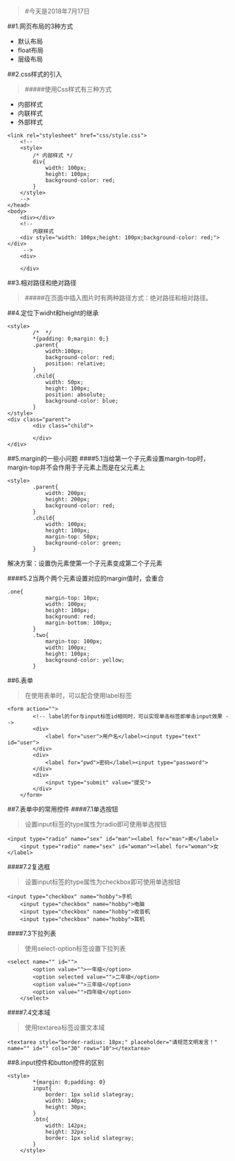 >#今天是2018年7月17日

##1.网页布局的3种方式
- 默认布局
- float布局
- 层级布局

##2.css样式的引入
>#####使用Css样式有三种方式
- 内部样式
- 内联样式
- 外部样式
~~~
<link rel="stylesheet" href="css/style.css">
    <!--  
    <style>
        /* 内部样式 */
        div{
            width: 100px;
            height: 100px;
            background-color: red;
        }
    </style>
    -->
</head>
<body>
    <div></div>
    <!-- 
        内联样式
    <div style="width: 100px;height: 100px;background-color: red;"></div>
     -->
    <div>

    </div>
~~~

##3.相对路径和绝对路径
>#####在页面中插入图片时有两种路径方式：绝对路径和相对路径。

##4.定位下widht和height的继承
~~~
<style>
        /*  */
        *{padding: 0;margin: 0;}
        .parent{
            width:100px;
            background-color: red;
            position: relative;
        }
        .child{
            width: 50px;
            height: 100px;
            position: absolute;
            background-color: blue;
        }
</style>
<div class="parent">
        <div class="child">

        </div>
</div>
~~~

##5.margin的一些小问题
####5.1当给第一个子元素设置margin-top时，margin-top并不会作用于子元素上而是在父元素上
~~~
<style>
        .parent{
            width: 200px;
            height: 200px;
            background-color: red;
        }
        .child{
            width: 100px;
            height: 100px;
            margin-top: 50px;
            background-color: green;
        }
~~~
解决方案：设置伪元素使第一个子元素变成第二个子元素

####5.2当两个两个元素设置对应的margin值时，会重合
~~~
.one{
            margin-top: 10px;
            width: 100px;
            height: 100px;
            background: red;
            margin-bottom: 100px;
        }
        .two{
            margin-top: 100px;
            width: 100px;
            height: 100px;
            background-color: yellow;
        }
~~~

##6.表单
>在使用表单时，可以配合使用label标签
~~~
<form action="">
        <!-- label的for与input标签id相同时，可以实现单击标签即单击input效果 -->
        <div>
            <label for="user">用户名</label><input type="text" id="user">
        </div>
        <div>
            <label for="pwd">密码</label><input type="password">
        </div>
        <div>
            <input type="submit" value="提交">
        </div>
    </form>
~~~

##7.表单中的常用控件
####7.1单选按钮
>设置input标签的type属性为radio即可使用单选按钮
~~~
<input type="radio" name="sex" id="man"><label for="man">男</label>
    <input type="radio" name="sex" id="woman"><label for="woman">女</label>
~~~

####7.2复选框
>设置input标签的type属性为checkbox即可使用单选按钮
~~~
<input type="checkbox" name="hobby">手机
    <input type="checkbox" name="hobby">电脑
    <input type="checkbox" name="hobby">收音机
    <input type="checkbox" name="hobby">耳机
~~~

####7.3下拉列表
>使用select-option标签设置下拉列表
~~~
<select name="" id="">
        <option value="">一年级</option>
        <option selected value="">二年级</option>
        <option value="">三年级</option>
        <option value="">四年级</option>
    </select>
~~~

####7.4文本域
>使用textarea标签设置文本域
~~~
<textarea style="border-radius: 18px;" placeholder="请规范文明发言！" name="" id="" cols="30" rows="10"></textarea>
~~~

##8.input控件和button控件的区别
~~~
<style>
        *{margin: 0;padding: 0}
        input{
            border: 1px solid slategray;
            width: 140px;
            height: 30px;
        }
        .btn{
            width: 142px;
            height: 32px;
            border: 1px solid slategray;
        }
    </style>
~~~
